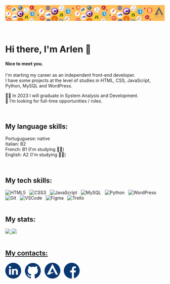 ![](https://github.com/arlendev/arlendev/blob/main/docs/images/headerGithub.png)

<br>

# Hi there, I'm Arlen 👋
#### Nice to meet you.  
I'm starting my career as an independent front-end developer.  
I have some projects at the level of studies in HTML, CSS, JavaScript, Python, MySQL and WordPress.

👨‍🎓 In 2023 I will graduate in System Analysis and Development.  
🔭 I’m looking for full-time opportunities / roles.

<br>

## My language skills:  
Portuguguese: native  
Italian: B2  
French: B1 (I'm studying ✍🏻)  
English: A2 (I'm studying ✍🏻)  

<br>

## My tech skills:  

<div>
  <img alt="HTML5" height="50" width="50" src="https://cdn.jsdelivr.net/gh/devicons/devicon/icons/html5/html5-plain-wordmark.svg" />
  &nbsp;
  <img alt="CSS3" height="50" width="50" src="https://cdn.jsdelivr.net/gh/devicons/devicon/icons/css3/css3-plain-wordmark.svg" />
  &nbsp;
  <img alt="JavaScript" height="50" width="50" src="https://cdn.jsdelivr.net/gh/devicons/devicon/icons/javascript/javascript-original.svg" />
  &nbsp;
  <img alt="MySQL" height="50" width="50" src="https://cdn.jsdelivr.net/gh/devicons/devicon/icons/mysql/mysql-original-wordmark.svg" />
  &nbsp;
  <img alt="Python" height="50" width="50" src="https://cdn.jsdelivr.net/gh/devicons/devicon/icons/python/python-original-wordmark.svg" />
  &nbsp;
  <img alt="WordPress" height="50" width="50" src="https://cdn.jsdelivr.net/gh/devicons/devicon/icons/wordpress/wordpress-plain-wordmark.svg" />
  &nbsp;
  <img alt="Git" height="50" width="50" src="https://cdn.jsdelivr.net/gh/devicons/devicon/icons/git/git-original-wordmark.svg" />
  &nbsp;
  <img alt="VSCode" height="50" width="50" src="https://cdn.jsdelivr.net/gh/devicons/devicon/icons/vscode/vscode-original-wordmark.svg" />
  &nbsp;
  <img alt="Figma" height="50" width="50" src="https://cdn.jsdelivr.net/gh/devicons/devicon/icons/figma/figma-original.svg" />
  &nbsp;
  <img alt="Trello" height="50" width="50" src="https://cdn.jsdelivr.net/gh/devicons/devicon/icons/trello/trello-plain-wordmark.svg" />
  &nbsp;
</div>

<br>

## My stats:  

<div>
  <a href="https://github.com/arlendev">
  <img height="180em" src="https://github-readme-stats.vercel.app/api?username=arlendev&show_icons=true&theme=gruvbox_light&include_all_commits=true&count_private=true"/>
  <img height="180em" src="https://github-readme-stats.vercel.app/api/top-langs/?username=arlendev&layout=compact&langs_count=7&theme=gruvbox_light"/>
</div>
  
<br>

## My contacts:  
  
<div>
  <a href="https://www.linkedin.com/in/arlen-possamai-9899791a9/" target="_blank"><img height="50" width="50" src="https://github.com/arlendev/arlendev/blob/main/docs/images/linkedinBlue.png"></a>
  &nbsp;
  <a href="https://github.com/arlendev" target="_blank"><img height="50" width="50" src="https://github.com/arlendev/arlendev/blob/main/docs/images/githubBlue.png"></a>
  &nbsp;
  <a href="https://arlendev.github.io/portfolio/" target="_blank"><img height="50" width="50" src="https://github.com/arlendev/arlendev/blob/main/docs/images/arlenBlue.png"></a>
  &nbsp;
  <a href="https://www.facebook.com/arlen.possamai" target="_blank"><img height="50" width="50" src="https://github.com/arlendev/arlendev/blob/main/docs/images/facebookBlue.png"></a>
</div>

